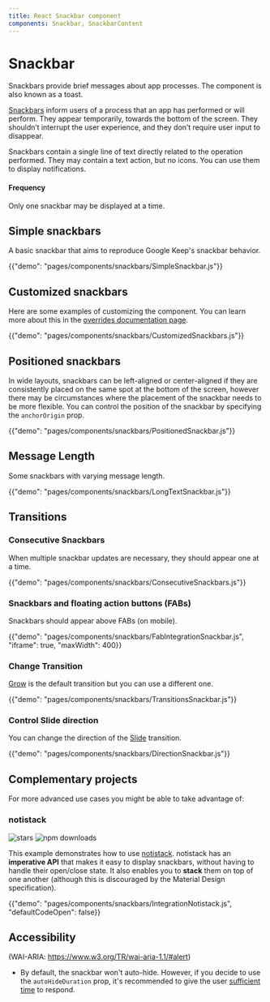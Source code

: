```yaml
---
title: React Snackbar component
components: Snackbar, SnackbarContent
---
```


# Snackbar

<p class="description">Snackbars provide brief messages about app processes. The component is also known as a toast.</p>

[Snackbars](https://material.io/design/components/snackbars.html) inform users of a process that an app has performed or will perform. They appear temporarily, towards the bottom of the screen. They shouldn’t interrupt the user experience, and they don’t require user input to disappear.

Snackbars contain a single line of text directly related to the operation performed.
They may contain a text action, but no icons. You can use them to display notifications.

#### Frequency

Only one snackbar may be displayed at a time.

## Simple snackbars

A basic snackbar that aims to reproduce Google Keep's snackbar behavior.

{{"demo": "pages/components/snackbars/SimpleSnackbar.js"}}

## Customized snackbars

Here are some examples of customizing the component. You can learn more about this in the
[overrides documentation page](/customization/components/).

{{"demo": "pages/components/snackbars/CustomizedSnackbars.js"}}

## Positioned snackbars

In wide layouts, snackbars can be left-aligned or center-aligned if they are consistently placed on the same spot at the bottom of the screen, however there may be circumstances where the placement of the snackbar needs to be more flexible.
You can control the position of the snackbar by specifying the `anchorOrigin` prop.

{{"demo": "pages/components/snackbars/PositionedSnackbar.js"}}

## Message Length

Some snackbars with varying message length.

{{"demo": "pages/components/snackbars/LongTextSnackbar.js"}}

## Transitions

### Consecutive Snackbars

When multiple snackbar updates are necessary, they should appear one at a time.

{{"demo": "pages/components/snackbars/ConsecutiveSnackbars.js"}}

### Snackbars and floating action buttons (FABs)

Snackbars should appear above FABs (on mobile).

{{"demo": "pages/components/snackbars/FabIntegrationSnackbar.js", "iframe": true, "maxWidth": 400}}

### Change Transition

[Grow](/components/transitions/#grow) is the default transition but you can use a different one.

{{"demo": "pages/components/snackbars/TransitionsSnackbar.js"}}

### Control Slide direction

You can change the direction of the [Slide](/components/transitions/#slide) transition.

{{"demo": "pages/components/snackbars/DirectionSnackbar.js"}}

## Complementary projects

For more advanced use cases you might be able to take advantage of:

### notistack

![stars](https://img.shields.io/github/stars/iamhosseindhv/notistack.svg?style=social&label=Stars)
![npm downloads](https://img.shields.io/npm/dm/notistack.svg)

This example demonstrates how to use [notistack](https://github.com/iamhosseindhv/notistack).
notistack has an **imperative API** that makes it easy to display snackbars, without having to handle their open/close state.
It also enables you to **stack** them on top of one another (although this is discouraged by the Material Design specification).

{{"demo": "pages/components/snackbars/IntegrationNotistack.js", "defaultCodeOpen": false}}

## Accessibility

(WAI-ARIA: https://www.w3.org/TR/wai-aria-1.1/#alert)

- By default, the snackbar won't auto-hide. However, if you decide to use the `autoHideDuration` prop, it's recommended to give the user [sufficient time](https://www.w3.org/TR/UNDERSTANDING-WCAG20/time-limits.html) to respond.
